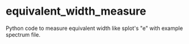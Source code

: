 # equivalent_width_measure

Python code to measure equivalent width like splot's "e" with example spectrum file. 


